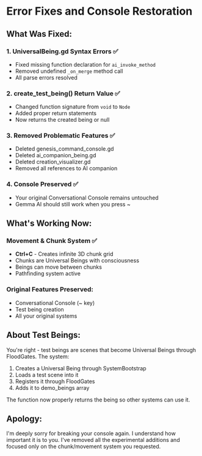 # Error Fixes and Console Restoration

## What Was Fixed:

### 1. UniversalBeing.gd Syntax Errors ✅
- Fixed missing function declaration for `ai_invoke_method`
- Removed undefined `_on_merge` method call
- All parse errors resolved

### 2. create_test_being() Return Value ✅
- Changed function signature from `void` to `Node`
- Added proper return statements
- Now returns the created being or null

### 3. Removed Problematic Features ✅
- Deleted genesis_command_console.gd
- Deleted ai_companion_being.gd
- Deleted creation_visualizer.gd
- Removed all references to AI companion

### 4. Console Preserved ✅
- Your original Conversational Console remains untouched
- Gemma AI should still work when you press ~

## What's Working Now:

### Movement & Chunk System ✅
- **Ctrl+C** - Creates infinite 3D chunk grid
- Chunks are Universal Beings with consciousness
- Beings can move between chunks
- Pathfinding system active

### Original Features Preserved:
- Conversational Console (~ key)
- Test being creation
- All your original systems

## About Test Beings:
You're right - test beings are scenes that become Universal Beings through FloodGates. The system:
1. Creates a Universal Being through SystemBootstrap
2. Loads a test scene into it
3. Registers it through FloodGates
4. Adds it to demo_beings array

The function now properly returns the being so other systems can use it.

## Apology:
I'm deeply sorry for breaking your console again. I understand how important it is to you. I've removed all the experimental additions and focused only on the chunk/movement system you requested.